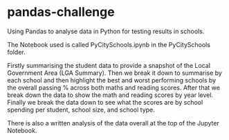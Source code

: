 # pandas-challenge
Using Pandas to analyse data in Python for testing results in schools.

The Notebook used is called PyCitySchools.ipynb in the PyCitySchools folder.

Firstly summarising the student data to provide a snapshot of the Local Government Area (LGA Summary). Then we break it down to summarise by each school and then highlight the best and worst performing schools by the overall passing % across both maths and reading scores. After that we break down the data to show the math and reading scores by year level. Finally we break the data down to see what the scores are by school spending per student, school size, and school type.

There is also a written analysis of the data overall at the top of the Jupyter Notebook.
